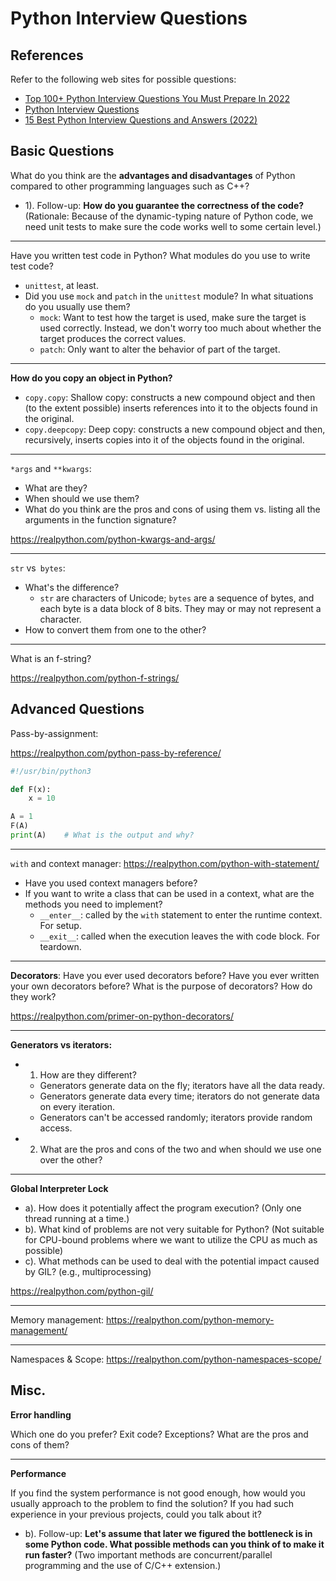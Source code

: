# Python Interview Questions

## References

Refer to the following web sites for possible questions:
- [Top 100+ Python Interview Questions You Must Prepare In 2022](https://www.edureka.co/blog/interview-questions/python-interview-questions/)
- [Python Interview Questions](https://www.interviewbit.com/python-interview-questions/)
- [15 Best Python Interview Questions and Answers (2022)](https://codesubmit.io/interview/python-interview-questions)

## Basic Questions

What do you think are the **advantages and disadvantages** of Python compared to other programming languages such as C++?
- 1). Follow-up: **How do you guarantee the correctness of the code?** (Rationale: Because of the dynamic-typing nature of Python code, we need unit tests to make sure the code works well to some certain level.)

---

Have you written test code in Python? What modules do you use to write test code?
- `unittest`, at least.
- Did you use `mock` and `patch` in the `unittest` module? In what situations do you usually use them?
  - `mock`: Want to test how the target is used, make sure the target is used correctly. Instead, we don't worry too much about whether the target produces the correct values.
  - `patch`: Only want to alter the behavior of part of the target.

---

**How do you copy an object in Python?**
- `copy.copy`: Shallow copy: constructs a new compound object and then (to the extent possible) inserts references into it to the objects found in the original.
- `copy.deepcopy`: Deep copy: constructs a new compound object and then, recursively, inserts copies into it of the objects found in the original.

---

`*args` and `**kwargs`:
- What are they?
- When should we use them?
- What do you think are the pros and cons of using them vs. listing all the arguments in the function signature?

https://realpython.com/python-kwargs-and-args/

---

`str` vs` bytes`:
- What's the difference?
  - `str` are characters of Unicode; `bytes` are a sequence of bytes, and each byte is a data block of 8 bits. They may or may not represent a character.
- How to convert them from one to the other?

---

What is an f-string?

https://realpython.com/python-f-strings/

## Advanced Questions

Pass-by-assignment:

https://realpython.com/python-pass-by-reference/

```python
#!/usr/bin/python3

def F(x):
    x = 10

A = 1
F(A)
print(A)    # What is the output and why?
```

---

`with` and context manager: https://realpython.com/python-with-statement/
- Have you used context managers before?
- If you want to write a class that can be used in a context, what are the methods you need to implement?
  - `__enter__`: called by the `with` statement to enter the runtime context. For setup.
  - `__exit__`: called when the execution leaves the with code block. For teardown.

---

**Decorators**: Have you ever used decorators before? Have you ever written your own decorators before? What is the purpose of decorators? How do they work?

https://realpython.com/primer-on-python-decorators/

---

**Generators vs iterators:**
- 1. How are they different?
  - Generators generate data on the fly; iterators have all the data ready.
  - Generators generate data every time; iterators do not generate data on every iteration.
  - Generators can't be accessed randomly; iterators provide random access.
- 2. What are the pros and cons of the two and when should we use one over the other?

---

**Global Interpreter Lock**
- a). How does it potentially affect the program execution? (Only one thread running at a time.)
- b). What kind of problems are not very suitable for Python? (Not suitable for CPU-bound problems where we want to utilize the CPU as much as possible)
- c). What methods can be used to deal with the potential impact caused by GIL? (e.g., multiprocessing)

https://realpython.com/python-gil/

---

Memory management: https://realpython.com/python-memory-management/

---

Namespaces & Scope: https://realpython.com/python-namespaces-scope/

## Misc.

**Error handling**

Which one do you prefer? Exit code? Exceptions? What are the pros and cons of them?

---

**Performance**

If you find the system performance is not good enough, how would you usually approach to the problem to find the solution? If you had such experience in your previous projects, could you talk about it?
- b). Follow-up: **Let's assume that later we figured the bottleneck is in some Python code. What possible methods can you think of to make it run faster?** (Two important methods are concurrent/parallel programming and the use of C/C++ extension.)

